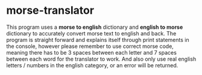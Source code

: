 # morse-translator
This program uses a **morse to english** dictionary and **english to morse** dictionary to accurately convert morse text to english and back. The program is straight forward and explains itself through print statements in the console, however please remember to use correct morse code, meaning there has to be 3 spaces between each letter and 7 spaces between each word for the translator to work. And also only use real english letters / numbers in the english category, or an error will be returned.
